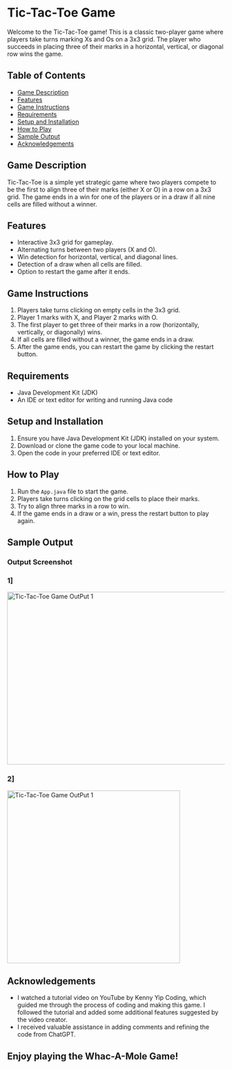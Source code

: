 # Tic-Tac-Toe Game

Welcome to the Tic-Tac-Toe game! This is a classic two-player game where players take turns marking Xs and Os on a 3x3 grid. The player who succeeds in placing three of their marks in a horizontal, vertical, or diagonal row wins the game.

## Table of Contents
- [Game Description](#game-description)
- [Features](#features)
- [Game Instructions](#game-instructions)
- [Requirements](#requirements)
- [Setup and Installation](#setup-and-installation)
- [How to Play](#how-to-play)
- [Sample Output](#sample-output) 
- [Acknowledgements](#acknowledgements)

## Game Description

Tic-Tac-Toe is a simple yet strategic game where two players compete to be the first to align three of their marks (either X or O) in a row on a 3x3 grid. The game ends in a win for one of the players or in a draw if all nine cells are filled without a winner.

## Features

- Interactive 3x3 grid for gameplay.
- Alternating turns between two players (X and O).
- Win detection for horizontal, vertical, and diagonal lines.
- Detection of a draw when all cells are filled.
- Option to restart the game after it ends.

## Game Instructions

1. Players take turns clicking on empty cells in the 3x3 grid.
2. Player 1 marks with X, and Player 2 marks with O.
3. The first player to get three of their marks in a row (horizontally, vertically, or diagonally) wins.
4. If all cells are filled without a winner, the game ends in a draw.
5. After the game ends, you can restart the game by clicking the restart button.

## Requirements

- Java Development Kit (JDK)
- An IDE or text editor for writing and running Java code

## Setup and Installation

1. Ensure you have Java Development Kit (JDK) installed on your system.
2. Download or clone the game code to your local machine.
3. Open the code in your preferred IDE or text editor.

## How to Play

1. Run the `App.java` file to start the game.
2. Players take turns clicking on the grid cells to place their marks.
3. Try to align three marks in a row to win.
4. If the game ends in a draw or a win, press the restart button to play again.

## Sample Output
### Output Screenshot

### 1]
<img src="https://github.com/user-attachments/assets/18013402-5d37-4929-9ec4-e6d00985fa1d" alt="Tic-Tac-Toe Game OutPut 1" width="700" height="400" >

### 2]
<img src="https://github.com/user-attachments/assets/052b6e49-588d-4440-b9e1-66101b0413c7" alt="Tic-Tac-Toe Game OutPut 1" width="400" height="400" >

## Acknowledgements

- I watched a tutorial video on YouTube by Kenny Yip Coding, which guided me through the process of coding and making this game. I followed the tutorial and added some additional features suggested by the video creator.
- I received valuable assistance in adding comments and refining the code from ChatGPT.

## Enjoy playing the Whac-A-Mole Game!
